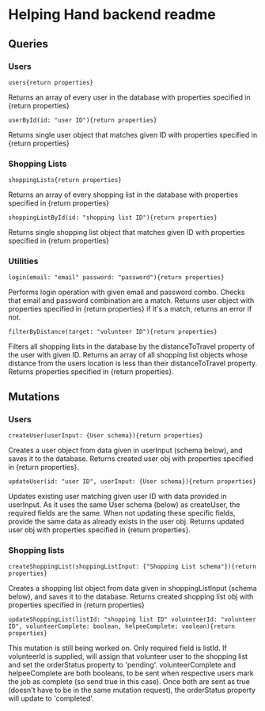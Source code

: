 # Helping Hand backend readme

## Queries

### Users

```
users{return properties}
```

Returns an array of every user in the database with properties specified in {return properties}

```
userById(id: "user ID"){return properties}
```

Returns single user object that matches given ID with properties specified in {return properties}

### Shopping Lists

```
shoppingLists{return properties}
```

Returns an array of every shopping list in the database with properties specified in {return properties}

```
shoppingListById(id: "shopping list ID"){return properties}
```

Returns single shopping list object that matches given ID with properties specified in {return properties}

### Utilities

```
login(email: "email" password: "password"){return properties}
```

Performs login operation with given email and password combo. Checks that email and password combination are a match. Returns user object with properties specified in {return properties} if it's a match, returns an error if not.

```
filterByDistance(target: "volunteer ID"){return properties}
```

Filters all shopping lists in the database by the distanceToTravel property of the user with given ID. Returns an array of all shopping list objects whose distance from the users location is less than their distanceToTravel property. Returns properties specified in {return properties}.

## Mutations

### Users

```
createUser(userInput: {User schema}){return properties}
```

Creates a user object from data given in userInput (schema below), and saves it to the database. Returns created user obj with properties specified in {return properties}.

```
updateUser(id: "user ID", userInput: {User schema}){return properties}
```

Updates existing user matching given user ID with data provided in userInput. As it uses the same User schema (below) as createUser, the required fields are the same. When not updating these specific fields, provide the same data as already exists in the user obj. Returns updated user obj with properties specified in {return properties}.

### Shopping lists

```
createShoppingList(shoppingListInput: {"Shopping List schema"}){return properties}
```

Creates a shopping list object from data given in shoppingListInput (schema below), and saves it to the database. Returns created shopping list obj with properties specified in {return properties}

```
updateShoppingList(listId: "shopping list ID" volunnteerId: "volunteer ID", volunteerComplete: boolean, helpeeComplete: voolean){return properties}
```

This mutation is still being worked on. Only required field is listId. If volunteerId is supplied, will assign that volunteer user to the shopping list and set the orderStatus property to 'pending'. volunteerComplete and helpeeComplete are both booleans, to be sent when respective users mark the job as complete (so send true in this case). Once both are sent as true (doesn't have to be in the same mutation request), the orderStatus property will update to 'completed'.
